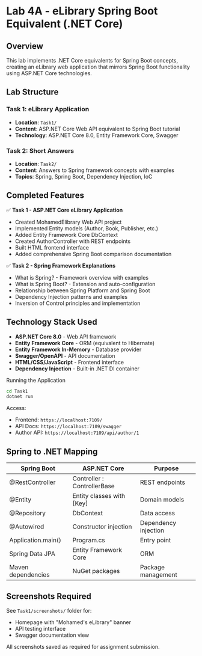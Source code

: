 # Lab 4A - eLibrary Spring Boot Equivalent (.NET Core)

## Overview

This lab implements .NET Core equivalents for Spring Boot concepts, creating an eLibrary web application that mirrors Spring Boot functionality using ASP.NET Core technologies.

## Lab Structure

### Task 1: eLibrary Application
- **Location**: `Task1/`
- **Content**: ASP.NET Core Web API equivalent to Spring Boot tutorial
- **Technology**: ASP.NET Core 8.0, Entity Framework Core, Swagger

### Task 2: Short Answers
- **Location**: `Task2/`
- **Content**: Answers to Spring framework concepts with examples
- **Topics**: Spring, Spring Boot, Dependency Injection, IoC

## Completed Features

✅ **Task 1 - ASP.NET Core eLibrary Application**
- Created MohamedElibrary Web API project
- Implemented Entity models (Author, Book, Publisher, etc.)
- Added Entity Framework Core DbContext
- Created AuthorController with REST endpoints
- Built HTML frontend interface
- Added comprehensive Spring Boot comparison documentation

✅ **Task 2 - Spring Framework Explanations**
- What is Spring? - Framework overview with examples
- What is Spring Boot? - Extension and auto-configuration
- Relationship between Spring Platform and Spring Boot
- Dependency Injection patterns and examples
- Inversion of Control principles and implementation

## Technology Stack Used

- **ASP.NET Core 8.0** - Web API framework
- **Entity Framework Core** - ORM (equivalent to Hibernate)
- **Entity Framework In-Memory** - Database provider
- **Swagger/OpenAPI** - API documentation
- **HTML/CSS/JavaScript** - Frontend interface
- **Dependency Injection** - Built-in .NET DI container

 Running the Application

```bash
cd Task1
dotnet run
```

Access:
- Frontend: `https://localhost:7109/`
- API Docs: `https://localhost:7109/swagger`
- Author API: `https://localhost:7109/api/author/1`

## Spring to .NET Mapping

| Spring Boot | ASP.NET Core | Purpose |
|-------------|--------------|---------|
| @RestController | Controller : ControllerBase | REST endpoints |
| @Entity | Entity classes with [Key] | Domain models |
| @Repository | DbContext | Data access |
| @Autowired | Constructor injection | Dependency injection |
| Application.main() | Program.cs | Entry point |
| Spring Data JPA | Entity Framework Core | ORM |
| Maven dependencies | NuGet packages | Package management |

## Screenshots Required

See `Task1/screenshots/` folder for:
- Homepage with "Mohamed's eLibrary" banner
- API testing interface
- Swagger documentation view

All screenshots saved as required for assignment submission.
